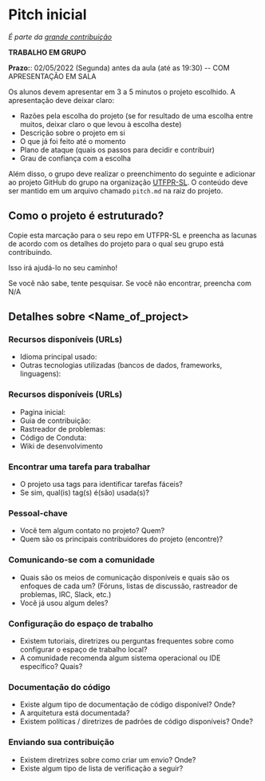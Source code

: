 # Pitch inicial

*É parte da [grande contribuição](assignments/XX_contribution.md)*

**TRABALHO EM GRUPO**

**Prazo:**: 02/05/2022 (Segunda) antes da aula (até as 19:30) -- COM APRESENTAÇÃO EM SALA

Os alunos devem apresentar em 3 a 5 minutos o projeto escolhido. A apresentação deve deixar claro:
- Razões pela escolha do projeto (se for resultado de uma escolha entre muitos, deixar claro o que levou à escolha deste)
- Descrição sobre o projeto em si
- O que já foi feito até o momento
- Plano de ataque (quais os passos para decidir e contribuir)
- Grau de confiança com a escolha

Além disso, o grupo deve realizar o preenchimento do seguinte e adicionar ao projeto GitHub do grupo na organização [UTFPR-SL](https://www.github.com/UTFPR-SL). O conteúdo deve ser mantido em um arquivo chamado ``pitch.md`` na raiz do projeto. 

## Como o projeto é estruturado?

Copie esta marcação para o seu repo em UTFPR-SL e preencha as lacunas de acordo com os detalhes do projeto para o qual seu grupo está contribuindo.

Isso irá ajudá-lo no seu caminho!

Se você não sabe, tente pesquisar. Se você não encontrar, preencha com N/A

## Detalhes sobre <Name_of_project>

### Recursos disponíveis (URLs)

  * Idioma principal usado:
  * Outras tecnologias utilizadas (bancos de dados, frameworks, linguagens):

### Recursos disponíveis (URLs)

  * Pagina inicial:
  * Guia de contribuição:
  * Rastreador de problemas:
  * Código de Conduta:
  * Wiki de desenvolvimento

### Encontrar uma tarefa para trabalhar
  
  * O projeto usa tags para identificar tarefas fáceis?
  * Se sim, qual(is) tag(s) é(são) usada(s)?
  
### Pessoal-chave

  * Você tem algum contato no projeto? Quem?
  * Quem são os principais contribuidores do projeto (encontre)?
  
### Comunicando-se com a comunidade
  
  * Quais são os meios de comunicação disponíveis e quais são os enfoques de cada um? (Fóruns, listas de discussão, rastreador de problemas, IRC, Slack, etc.)
  * Você já usou algum deles?

### Configuração do espaço de trabalho

  * Existem tutoriais, diretrizes ou perguntas frequentes sobre como configurar o espaço de trabalho local?
  * A comunidade recomenda algum sistema operacional ou IDE específico? Quais?

### Documentação do código
  
   * Existe algum tipo de documentação de código disponível? Onde? 
   * A arquitetura está documentada?
   * Existem políticas / diretrizes de padrões de código disponíveis? Onde?
    
### Enviando sua contribuição 

  * Existem diretrizes sobre como criar um envio? Onde?
  * Existe algum tipo de lista de verificação a seguir?
